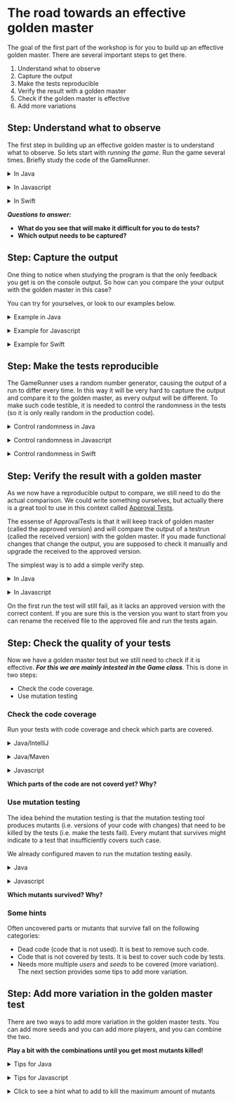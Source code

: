 # The road towards an effective golden master

The goal of the first part of the workshop is for you to build up an effective golden master. There are several important steps to get there.

1. Understand what to observe
2. Capture the output
3. Make the tests reproducible
4. Verify the result with a golden master
5. Check if the golden master is effective
6. Add more variations

## Step: Understand what to observe

The first step in building up an effective golden master is to understand what to observe. So lets start with *running the game*. Run the game several times. Briefly study the code of the GameRunner.

<details>
  <summary>In Java </summary>
  <p> Run the main in GameRunner. Study the console output.</p>
</details>

<p/>

<details>
  <summary>In Javascript </summary>
  <p>Run 'npm install' once, then open a node shell in the root of the project and execute gamerunner function.

```bash
$ npm install
$ node
> require('./src/game-runner')()
```
</p>
</details>

<p/>

<details>
  <summary>In Swift </summary>
  <p>Ensure muter is installed. [More information](https://github.com/muter-mutation-testing/muter#installation).

  ```bash
$ brew install muter-mutation-testing/formulae/muter
  ```

Open the workspace in XCode and run the target. You also have the option to run this on the commandline:

```bash
$ muter
```
</p>
</details>

***Questions to answer:***

* **What do you see that will make it difficult for you to do tests?**
* **Which output needs to be captured?**

## Step: Capture the output

One thing to notice when studying the program is that the only feedback you get is on the console output. So how can you compare the your output with the golden master in this case?

You can try for yourselves, or look to our examples below.

<details>
  <summary>Example in Java </summary>
  <p>

Java provides a way to capture the console output. The trick is to define your own stream, and overwrite the `System.out` stream with the one you control. Typically we add a helper method in a test. So setup:

```java
public class GoldenMasterTest {

    @Test
    public void can_capture_the_output_game() {
        String result = runGame();

        System.out.println(result);
    }

    public String runGame() {
        ByteArrayOutputStream outputStream = new ByteArrayOutputStream();
        PrintStream printStream = new PrintStream(outputStream, true);

        PrintStream oldOut = System.out;
        System.setOut(printStream);

        GameRunner.runGame();

        System.setOut(oldOut);

        return outputStream.toString();
    }
}

```

The above example also assumes you extracted the code from the main in a static method `runGame` on the gamerunner.

In this example, outputStream.toString() contains the output of our test.

</p>
</details>

<p/>

<details>
  <summary>Example for Javascript </summary>
  <p>

For javascript we do more or less the same as for java. As javascript allows to overwrite any function, we will use this to overwrite the log function.

Open the `game.spec.js` file and add the following code.

```javascript

function runGame(){
    console.oldLog = console.log;
    var result = "";
    console.log = function (value) {
        result += value + "\n";
    };

    gameRunner();

    console.log = console.oldLog;
    return result;
}

it("should allow to capture the output", function() {
    var result = runGame();
    console.log("This is the result");
    console.log(result);
});
```

Run the test typing `npm test` in the command line. The result comes back from the runGame function. 
</p>
</details>

<p/>

<details>
  <summary>Example for Swift </summary>
  <p>
Add the following code:

```swift
// ConsolePrinter.swift

public protocol Printer {
    func output(_ items: CustomStringConvertible...)
}

public class ConsolePrinter: Printer {
    public func output(_ items: CustomStringConvertible...){
        print(items.map{$0.description}.joined(separator: " "))
    }
}
```
Add the following code in Game.swift

```swift

    private var printer: Printer = ConsolePrinter()
    
    public convenience init(printer: Printer){
        self.init()
        self.printer = printer
    }
```

We add a convenience init to avoid modifying the main.swift file. 
Next we replace all ```print(```with ```printer.output(```. Then run your application and see that the output still appears correctly.

Next we have to change the main to allow for a testrun with a printer we can control from the tests:

```swift

func play(
    aGame: Game = Game()
) {
   // all code that is in main
    
}

play()

```

Next we add a test that captures the output:

```swift
// in file TriviaTests.swift

    func test_captureOutput() {
        let printer = StringPrinter()
        let game = Game(printer: printer)
        
        play(aGame: game)
        
        XCTAssertEqual("",printer.text)
    }

class StringPrinter: Printer {
    private(set) var text = ""
    
    func output(_ items: CustomStringConvertible...) {
        text += items.map{$0.description}.joined(separator: " ") + "\n"
    }
}

```

This test will still fail (the output does not equal ""), but we need to fix something first before we can make it succeed (see next step).
</p>
</details>


## Step: Make the tests reproducible

The GameRunner uses a random number generator, causing the output of a run to differ every time. In this way it will be very hard to capture the output and compare it to the golden master, as every output will be different. To make such code testible, it is needed to control the randomness in the tests (so it is only really random in the production code).

<details>
  <summary>Control randomness in Java </summary>
  <p>

Java provides a way to do this, namely by passing a seed to random. Using this seed will produce the same sequence of random numbers every time.

```java
int seed = 1;                       // a seed for the random generator
Random rand = new Random(seed);
rand.nextInt();                     // will always produce the exact same result
```

To allow running the game with such controlled randomGenerator we must extract (preferably using an IDE) a runGame in the gameRunner with a random number generator as parameter.

```java
public static void runGame(Random rand) { ... }
```

Now we can make a new test that uses a random generator with a seed

```java


public class GoldenMasterTests {

    public String runGame(Integer seed) {
        ...
        GameRunner.runGame(new Random(seed));
        ...
    }

    @Test
    public void can_run_with_reproducible_output() {
         String result = runGame(1);

        System.out.println(result);
    } 
}
```

It is not a real test yet (no asserts), but at least it allows us to easily run the game and have a reproducible output. 
</p>
</details>

<p/>

<details>
  <summary>Control randomness in Javascript </summary>
  <p> 

As javascript allows to *"overwrite"* any function, we will use another trick to control randomness (described [here](https://developer.mozilla.org/en-US/docs/Web/JavaScript/Reference/Global_Objects/Math/random)). The trick is to overwrite the `Math.random` function to allow using a seed.

```javascript
function initialiseRandom(seed) {
    Math.random = function () {
        var x = Math.sin(seed++) * 10000;
        return x - Math.floor(x);
    }
}
```

Now you can use it in your test to have reproducible results.

```javascript
function runGame(seed){
    initialiseRandom(seed);
    ....
}

it("should allow to control the output", function() {
    var result = runGame(1);
    console.log("This is the result");
    console.log(result);
});
```
</p>
</details>

</p>

<details>
  <summary>Control randomness in Swift </summary>
  <p> 

We need to extract the random number generation. We do this by adding the following file:

```swift 
// Add a class RandomGenerator.swift with the following implementation
import Foundation

protocol RandomGenerator {
    func number(from: Int, until: Int) -> Int
}

class RealRandomGenerator: RandomGenerator {
    func number(from: Int = 0, until: Int) -> Int {
        Int.random(in: from ..< until)
    }
}
```

Next alter the following lines in the main:

```swift
func play(
    random: RandomGenerator = RealRandomGenerator(),
    aGame: Game = Game()
) {

//...
        aGame.roll(roll: random.number(from: 1, until: 5))
        
        if (random.number(from: 0, until: 9) == 7) {
//...

}
```

Run the main and see that this still produces an output.

Next you can add the following class to your TriviaTests.swift:

```swift

class MockRandomGenerator: RandomGenerator {

    var until5List = [2,5,3,3,2,2,4,4,1,3,2,1,5,3,1,5,4,3,1,5,5,1,3,4,4,1,4,5,3,2,3,5,5,1,3,3,5,3,2,5,1,3,2,1,3,3,5,5,5,1,1,1,2,5,4,2,2,1,2,3,4,1,1,2,2,2,3,5,4,2,1,2,4,3,3,2,1,2,5,1,3,3,5,1,4,3,1,3,1,1,1,3,4,3,4,3,1,3,3,4,2,5,3,3,2,2,4,4,1,3,2,1,5,3,1,5,4,3,1,5,5,1,3,4,4,1,4,5,3,2,3,5,5,1,3,3,5,3,2,5,1,3,2,1,3,3,5,5,5,1,1,3,3,5,3,2,5,1,3,2,1,3,3,5,5,5,1,1,1,2,5,4,2,2,1,2,3,4,1,1,2,2,2,3,5,4,2,1,2,4,3,3,2,1,2,5,1,3,3,5,1,4,3,1,3,1,1,1,3,4,3,4,3,1,3,3,4,2,5,3,3,2,2,4,4,1,3,2,1,5,3,1,5,4,3,1,5,5,1,3,4,4,1,4,5,3,2,3,5,5,1,3,3,5,3,2,5,1,3,2,1,3,3,5,5,5,1,2,5,3,3,2,2,4,4,1,3,2,1,5,3,1,5,4,3,1,5,5,1,3,4,4,1,4,5,3,2,3,5,5,1,3,3,5,3,2,5,1,3,2,1,3,3,5,5,5,1,1,1,2,5,4,2,2,1,2,3,4,1,1,2,2,2,3,5,4,2,1,2,4,3,3,2,1,2,5,1,3,3,5,1,4,3,1,3,1,1,1,3,4,3,4,3,1,3,3,4,2,5,3,3,2,2,4,4,1,3,2,1,5,3,1,5,4,3,1,5,5,1,3,4,4,1,4,5,3,2,3,5,5,1,3,3,5,3,2,5,1,3,2,1,3,3,5,5,5,1,1,3,3,5,3,2,5,1,3,2,1,3,3,5,5,5,1,1,1,2,5,4,2,2,1,2,3,4,1,1,2,2,2,3,5,4,2,1,2,4,3,3,2,1,2,5,1,3,3,5,1,4,3,1,3,1,1,1,3,4,3,4,3,1,3,3,4,2,5,3,3,2,2,4,4,1,3,2,1,5,3,1,5,4,3,1,5,5,1,3,4,4,1,4,5,3,2,3,5,5,1,3,3,5,3,2,5,1,3,2,1,3,3,5]
    
    var until9List = [0,1,6,0,0,1,5,8,3,4,4,1,5,8,0,4,2,6,5,6,0,4,8,3,3,1,8,5,5,1,2,7,8,0,1,5,4,6,6,3,0,6,6,2,4,1,2,4,0,7,3,3,5,5,1,7,7,0,0,6,0,3,3,8,5,5,1,2,3,6,2,5,0,5,1,8,5,1,8,0,7,2,7,7,6,2,0,6,1,0,8,7,3,7,4,4,5,8,6,2,0,1,6,0,0,1,5,8,3,4,4,1,5,8,0,4,2,6,5,6,0,4,8,3,3,1,8,5,5,1,2,7,8,0,1,5,4,6,6,3,0,6,6,2,4,1,2,4,0,7,0,1,5,4,6,6,3,0,6,6,2,4,1,2,4,0,7,3,3,5,5,1,7,7,0,0,6,0,3,3,8,5,5,1,2,3,6,2,5,0,5,1,8,5,1,8,0,7,2,7,7,6,2,0,6,1,0,8,7,3,7,4,4,5,8,6,2,0,1,6,0,0,1,5,8,3,4,4,1,5,8,0,4,2,6,5,6,0,4,8,3,3,1,8,5,5,1,2,7,8,0,1,5,4,6,6,3,0,6,6,2,4,1,2,4,0,7,0,1,6,0,0,1,5,8,3,4,4,1,5,8,0,4,2,6,5,6,0,4,8,3,3,1,8,5,5,1,2,7,8,0,1,5,4,6,6,3,0,6,6,2,4,1,2,4,0,7,3,3,5,5,1,7,7,0,0,6,0,3,3,8,5,5,1,2,3,6,2,5,0,5,1,8,5,1,8,0,7,2,7,7,6,2,0,6,1,0,8,7,3,7,4,4,5,8,6,2,0,1,6,0,0,1,5,8,3,4,4,1,5,8,0,4,2,6,5,6,0,4,8,3,3,1,8,5,5,1,2,7,8,0,1,5,4,6,6,3,0,6,6,2,4,1,2,4,0,7,0,1,5,4,6,6,3,0,6,6,2,4,1,2,4,0,7,3,3,5,5,1,7,7,0,0,6,0,3,3,8,5,5,1,2,3,6,2,5,0,5,1,8,5,1,8,0,7,2,7,7,6,2,0,6,1,0,8,7,3,7,4,4,5,8,6,2,0,1,6,0,0,1,5,8,3,4,4,1,5,8,0,4,2,6,5,6,0,4,8,3,3,1,8,5,5,1,2,7,8,0,1,5,4,6,6,3,0,6,6,2,4,1,2]
    
    func number(from: Int, until: Int) -> Int {
        if( until == 5){
            return  until5List.popLast()!
        }
        
        return until9List.popLast()!
    }
```

It is a (dirty) hack to control the random number generation and make it predictable for the tests.

Next change your play met test to use the mock random:

```swift
        func test_reproduceableOutput() {
        let printer = StringPrinter()
        let random = MockRandomGenerator()
        let game = Game(printer: printer)
        
        play(random: random, aGame: game)
        
        XCTAssertEqual("",printer.text)
    }
```

</p>
</details>

## Step: Verify the result with a golden master

As we now have a reproducible output to compare, we still need to do the actual comparison. We could write something ourselves, but actually there is a great tool to use in this context called [Approval Tests](http://approvaltests.com/). 

The essense of ApprovalTests is that it will keep track of golden master (called the approved version) and will compare the output of a testrun (called the received version) with the golden master. If you made functional changes that change the output, you are supposed to check it manually and upgrade the received to the approved version.

The simplest way is to add a simple verify step.

<details>
  <summary>In Java </summary>
  <p>

 ```java
@Test
public void can_run_a_controlled_game() {
    String result = runGame(1);

    Approvals.verify(result);
}
```
  
  </p>
</details>

<p/>

<details>
  <summary>In Javascript </summary>
  <p>

```javascript

function runGame(seed=1){
    initialiseRandom(seed);
    console.oldLog = console.log;
    var result = "";
    console.log = function (value) {
        result += value + "\n";
    };

    gameRunner();

    console.log = console.oldLog;
    return result;
}

it("should compare the result", function(){
    var result = runGame(1);

    this.verify(result, {reporters: ["donothing"]});
});
```

TIP for javascript: you can select an automated mere tool by changing the [reporter](https://github.com/approvals/Approvals.NodeJS#reporters).
  
  </p>
</details>

On the first run the test will still fail, as it lacks an approved version with the correct content. If you are sure this is the version you want to start from you can rename the received file to the approved file and run the tests again.

## Step: Check the quality of your tests

Now we have a golden master test but we still need to check if it is effective. ***For this we are mainly intested in the Game class***. This is done in two steps:

* Check the code coverage.
* Use mutation testing

### Check the code coverage

Run your tests with code coverage and check which parts are covered.

<details>
  <summary>Java/IntelliJ</summary>
  <p>

 Enable a more advanced tracking of code coverage by enabling tracing. 
 
Click on your build configuration for test -> Edit Configuration -> Code coverage Tab -> Tracing.

There you also need to add `com.adaptionsoft.games.uglytrivia.*` to the "Packages and classes to include in coverage data".

Now run the coverage report of InteliJ.

</p>
</details>

<p/>

<details>
  <summary>Java/Maven</summary>
  <p>

 Using commandline maven is another possibility that we configured for you. We use a maven plugin for this. Please execute the following command:

```bash
mvn clean test jacoco:report
```

Next you can open the file `target/site/jacoco/index.html` containing the coverage report.

</p>
</details>

<p/>

<details>
  <summary>Javascript</summary>
  <p>

We configured `npm test` to also produce a coverage report. 

Next you can open the file at `coverage/index.html`

</p>
</details>

**Which parts of the code are not coverd yet? Why?**

### Use mutation testing

The idea behind the mutation testing is that the mutation testing tool produces mutants (i.e. versions of your code with changes) that need to be killed by the tests (i.e. make the tests fail). Every mutant that survives might indicate to a test that insufficiently covers such case.

We already configured maven to run the mutation testing easily.


<details>
  <summary>Java</summary>
  <p>
```bash
mvn clean test -DwithHistory org.pitest:pitest-maven:mutationCoverage
```

If you open the browser and go to: the html report `target/pit-reports/<a date here>/index.html`
</p>
</details>

<p/>

<details>
  <summary>Javascript</summary>
  <p>

We also configured npm to run mutation tests.

```bash 
npm run mutation-test
```

The report can be found on `reports/mutation/html/index.html`.
</p>
</details>

**Which mutants survived? Why?**

### Some hints

Often uncovered parts or mutants that survive fall on the following categories:

* Dead code (code that is not used). It is best to remove such code.
* Code that is not covered by tests. It is best to cover such code by tests.
* Needs more multiple *users* and *seeds* to be covered (more variation). The next section provides some tips to add more variation.

## Step: Add more variation in the golden master test

There are two ways to add more variation in the golden master tests. You can add more seeds and you can add more players, and you can combine the two.

**Play a bit with the combinations until you get most mutants killed!**

<details>
  <summary>Tips for Java</summary>
  <p>

To add multiple seeds you can use `Approvals.verifyAll()` where you can indicate you want to run re-run the test for each of the seeds.

```java
@Test
public void can_run_controlled_game_for_multiple_seeds() {
    Integer[] seeds = {1,2};

    Approvals.verifyAll(seeds,seed -> runGame(seed));
}

```

To add multiple players and multiple seeds, you can use yet another trick, namely `Approvals.verifyAllCombinations`.

But before we reach that point, we need to make the players can be injected through code. An example on how to do that below.

Make the players injectable in GameRunner by adding a second runGame method. The resulting class below. 

```java
public class GameRunner {

    private static boolean notAWinner;

    public static void main(String[] args) {
        Random rand = new Random();
        runGame(rand);
    }

    public static void runGame(Random rand){
        runGame(rand, "Chet", "Pat", "Sue");
    }

    public static void runGame(Random rand, String... players) {
        Game aGame = new Game();

        for (String player:players) {
            aGame.add(player);

        }

        do {

            aGame.roll(rand.nextInt(5) + 1);

            if (rand.nextInt(9) == 7) {
                notAWinner = aGame.wrongAnswer();
            } else {
                notAWinner = aGame.wasCorrectlyAnswered();
            }



        } while (notAWinner);
    }
}
```

After that we need to make changes to the tests. Because approval tests relies on toString of the players to see which variation it is running, we cannot directly use a string array to test. That is why we make the Players object.

```java
private class Players {
    private String[] players;

    public Players(String ... players) {
        this.players = players;
    }

    public String[] values() {
        return players;
    }

    @Override
    public String toString() {
        return String.join(",", players);
    }
}

public String runGameForSeedAndPlayers(Integer seed, Players players) {
    ByteArrayOutputStream outputStream = new ByteArrayOutputStream();
    PrintStream printStream = new PrintStream(outputStream, true);

    PrintStream oldOut = System.out;
    System.setOut(printStream);

    Random rand = new Random(seed);
    GameRunner.runGame(rand, players.players);

    System.setOut(oldOut);

    return outputStream.toString();
}

@Test
public void can_run_controlled_game_for_multiple_players() throws Exception {
    Integer[] seeds = {1, 2};
    Players[] playerCombinations = new Players[] {
            new Players(),
            new Players("Chet"),
            new Players("Chet", "Jean"),
    };

    CombinationApprovals.verifyAllCombinations(this::runGameForSeedAndPlayers, seeds, playerCombinations);
}
```
</p>
</details>

<p/>

<details>
  <summary>Tips for Javascript</summary>
  <p>

First, lets make it easy to run with several players without screwing up the existing code. We start in the gamerunner.js file.

```javascript
module.exports = function (players=['Chet', 'Pat', 'Sue']) {
    var notAWinner = false;

    var game = new Game();

    for (var player in players ) {
        game.add(players[player]);
    }
    
    do {

        game.roll(Math.floor(Math.random() * 6) + 1);

        if (Math.floor(Math.random() * 10) == 7) {
            notAWinner = game.wrongAnswer();
        } else {
            notAWinner = game.wasCorrectlyAnswered();
        }

    } while (notAWinner);
};  
```

Next we should also update the runGame in the game.spec.js file to easily run the game with different player combinations. 

```javascript
function runGame(seed=1, players){
    initialiseRandom(seed);
    console.oldLog = console.log;
    var result = "";
    console.log = function (value) {
        result += value + "\n";
    };

    gameRunner(players);

    console.log = console.oldLog;
    return result;
}
```

Next you can add tests with combinations of seeds and players, like

```javascript

it("2 players", function () {
    this.verify(runGame(9, ["Matteo", "John"]), {reporters: ["donothing"]});
});

```

The javascript library does not have the fancy verifyAll or VerifyAllCombinations. You will have to write our the tests yourself.
</p>
</details>

<p/>

<details>
  <summary>Click to see a hint what to add to kill the maximum amount of mutants </summary>
  <p>

  Through experimentation and studying the code we found  that 0 till 6 players and specific seeds kills the maximal amount of mutants. The java seeds are 3 and 5. Javascript seeds are 3, 5, 7, 77.

  Even with approval testing with all combinations you will probably not be able to cover `for (int i = 0; i < 50; i++) {`. As it is in the initialisation of the questions, lets ignore it for now.  

  And for javascript mutation testing, Array(6) does not differ from Array(), as all Arrays are unlimited. It is safe to ignore.
  
  </p>
</details>
